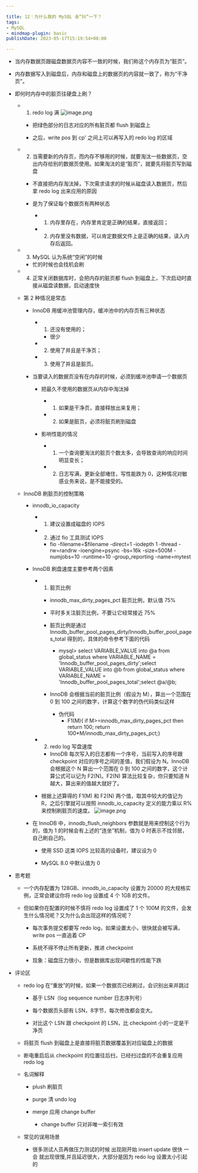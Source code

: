 ```yaml
---

title: 12｜为什么我的 MySQL 会“抖”一下？
tags:
- MySQL
- mindmap-plugin: basic
publishDate: 2023-05-17T15:19:54+08:00

---
```


- 当内存数据页跟磁盘数据页内容不一致的时候，我们称这个内存页为“脏页”。

- 内存数据写入到磁盘后，内存和磁盘上的数据页的内容就一致了，称为“干净页”。

- 即何时内存中的脏页往硬盘上刷？

    - 1. redo log 满
        ![image.png](https://cdn.jsdelivr.net/gh/11ze/static/images/mysql45-12-1.png)


        - 把绿色部分的日志对应的所有脏页都 flush 到磁盘上


        - 之后，write pos 到 cp' 之间上可以再写入的 redo log 的区域


    - 2. 当需要新的内存页，而内存不够用的时候，就要淘汰一些数据页，空出内存给别的数据页使用。如果淘汰的是“脏页”，就要先将脏页写到磁盘

        - 不直接把内存淘汰掉，下次需求请求的时候从磁盘读入数据页，然后拿 redo log 出来应用的原因


        - 是为了保证每个数据页有两种状态

            - 1. 内存里存在，内存里肯定是正确的结果，直接返回；


            - 2. 内存里没有数据，可以肯定数据文件上是正确的结果，读入内存后返回。


    - 3. MySQL 认为系统“空闲”的时候
        - 忙的时候也会找机会刷


    - 4. 正常关闭数据库时，会把内存的脏页都 flush 到磁盘上，下次启动时直接从磁盘读数据，启动速度快


    - 第 2 种情况是常态

        - InnoDB 用缓冲池管理内存，缓冲池中的内存页有三种状态

            - 1. 还没有使用的；
                - 很少


            - 2. 使用了并且是干净页；


            - 3. 使用了并且是脏页。


        - 当要读入的数据页没有在内存的时候，必须到缓冲池申请一个数据页

            - 把最久不使用的数据页从内存中淘汰掉

                - 1. 如果是干净页，直接释放出来复用；


                - 2. 如果是脏页，必须将脏页刷到磁盘


            - 影响性能的情况

                - 1. 一个查询要淘汰的脏页个数太多，会导致查询的响应时间明显变长；


                - 2. 日志写满，更新全部堵住，写性能跌为 0，这种情况对敏感业务来说，是不能接受的。


    - InnoDB 刷脏页的控制策略

        - innodb_io_capacity

            - 1. 建议设置成磁盘的 IOPS


            - 2. 通过 fio 工具测试 IOPS
                - fio -filename=$filename -direct=1 -iodepth 1 -thread -rw=randrw -ioengine=psync -bs=16k -size=500M -numjobs=10 -runtime=10 -group_reporting -name=mytest


        - InnoDB 刷盘速度主要参考两个因素

            - 1. 脏页比例

                - innodb_max_dirty_pages_pct 脏页比例，默认值 75%


                - 平时多关注脏页比例，不要让它经常接近 75%


                - 脏页比例是通过 Innodb_buffer_pool_pages_dirty/Innodb_buffer_pool_pages_total 得到的，具体的命令参考下面的代码
                    - mysql> select VARIABLE_VALUE into @a from global_status where VARIABLE_NAME = 'Innodb_buffer_pool_pages_dirty';select VARIABLE_VALUE into @b from global_status where VARIABLE_NAME = 'Innodb_buffer_pool_pages_total';select @a/@b;


                - InnoDB 会根据当前的脏页比例（假设为 M），算出一个范围在 0 到 100 之间的数字，计算这个数字的伪代码类似这样
                    - 伪代码
                        - F1(M){ if M>=innodb_max_dirty_pages_pct then return 100; return 100*M/innodb_max_dirty_pages_pct;}


            - 2. redo log 写盘速度
                - InnoDB 每次写入的日志都有一个序号，当前写入的序号跟 checkpoint 对应的序号之间的差值，我们假设为 N。InnoDB 会根据这个 N 算出一个范围在 0 到 100 之间的数字，这个计算公式可以记为 F2(N)。F2(N) 算法比较复杂，你只要知道 N 越大，算出来的值越大就好了。


            - 根据上述算得的 F1(M) 和 F2(N) 两个值，取其中较大的值记为 R，之后引擎就可以按照 innodb_io_capacity 定义的能力乘以 R% 来控制刷脏页的速度。
                ![image.png](https://cdn.jsdelivr.net/gh/11ze/static/images/mysql45-12-2.png)



        - 在 InnoDB 中，innodb_flush_neighbors 参数就是用来控制这个行为的，值为 1 的时候会有上述的“连坐”机制，值为 0 时表示不找邻居，自己刷自己的。

            - 使用 SSD 这类 IOPS 比较高的设备时，建议设为 0


            - MySQL 8.0 中默认值为 0

- 思考题

    - 一个内存配置为 128GB、innodb_io_capacity 设置为 20000 的大规格实例，正常会建议你将 redo log 设置成 4 个 1GB 的文件。


    - 但如果你在配置的时候不慎将 redo log 设置成了 1 个 100M 的文件，会发生什么情况呢？又为什么会出现这样的情况呢？

        - 每次事务提交都要写 redo log，如果设置太小，很快就会被写满，write pos 一直追着 CP


        - 系统不得不停止所有更新，推进 checkpoint


        - 现象：磁盘压力很小，但是数据库出现间歇性的性能下跌

- 评论区

    - redo log 在“重放”的时候，如果一个数据页已经刷过，会识别出来并跳过

        - 基于 LSN（log sequence number 日志序列号）


        - 每个数据页头部有 LSN，8字节，每次修改都会变大。


        - 对比这个 LSN 跟 checkpoint 的 LSN，比 checkpoint 小的一定是干净页


    - 将脏页 flush 到磁盘上是直接将脏页数据覆盖到对应磁盘上的数据


    - 断电重启后从 checkpoint 的位置往后扫，已经扫过盘的不会重复应用 redo log


    - 名词解释

        - plush 刷脏页


        - purge 清 undo log


        - merge 应用 change buffer
            - change buffer 只对非唯一索引有效


    - 常见的误用场景
        - 很多测试人员再做压力测试的时候 出现刚开始 insert update 很快 一会 就出现很慢,并且延迟很大，大部分是因为 redo log 设置太小引起的
